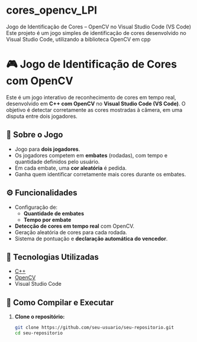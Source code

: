 # cores_opencv_LPI
Jogo de Identificação de Cores – OpenCV no Visual Studio Code (VS Code)  Este projeto é um jogo simples de identificação de cores desenvolvido no Visual Studio Code, utilizando a biblioteca OpenCV em cpp
# 🎮 Jogo de Identificação de Cores com OpenCV 

Este é um jogo interativo de reconhecimento de cores em tempo real, desenvolvido em **C++ com OpenCV** no **Visual Studio Code (VS Code)**. O objetivo é detectar corretamente as cores mostradas à câmera, em uma disputa entre dois jogadores.

## 👥 Sobre o Jogo

- Jogo para **dois jogadores**.
- Os jogadores competem em **embates** (rodadas), com tempo e quantidade definidos pelo usuário.
- Em cada embate, uma **cor aleatória** é pedida.
- Ganha quem identificar corretamente mais cores durante os embates.

## ⚙️ Funcionalidades

- Configuração de:
  - **Quantidade de embates**
  - **Tempo por embate**
- **Detecção de cores em tempo real** com OpenCV.
- Geração aleatória de cores para cada rodada.
- Sistema de pontuação e **declaração automática do vencedor**.

## 🧠 Tecnologias Utilizadas

- [C++](https://isocpp.org/)
- [OpenCV](https://opencv.org/)
- Visual Studio Code

## 🚀 Como Compilar e Executar

1. **Clone o repositório:**
   ```bash
   git clone https://github.com/seu-usuario/seu-repositorio.git
   cd seu-repositorio
